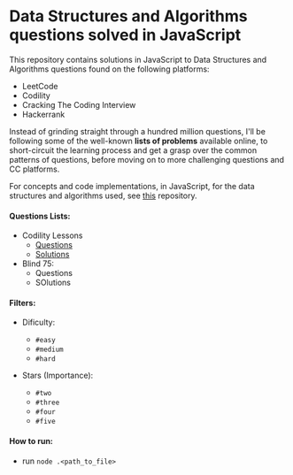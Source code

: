 # Data Structures and Algorithms questions solved in JavaScript

This repository contains solutions in JavaScript to Data Structures and Algorithms questions found on the following platforms:
- LeetCode
- Codility
- Cracking The Coding Interview
- Hackerrank

Instead of grinding straight through a hundred million questions, I'll be following some of the well-known **lists of problems** available online, to short-circuit the learning process and get a grasp over the common patterns of questions, before moving on to more challenging questions and CC platforms.

For concepts and code implementations, in JavaScript, for the data structures and algorithms used, see [this](https://github.com/hrittik777/ds-alg-concepts-js) repository.

#### Questions Lists:
- Codility Lessons
  - [Questions](https://app.codility.com/programmers/lessons/1-iterations/)
  - [Solutions](https://github.com/hrittik777/ds-alg-questions-js/tree/main/codility-lessons)
- Blind 75:
  - Questions
  - SOlutions

#### Filters:
- Dificulty:
  - `#easy`
  - `#medium`
  - `#hard`

- Stars (Importance):
  - `#two`
  - `#three`
  - `#four`
  - `#five`

#### How to run:
- run `node .<path_to_file>`

